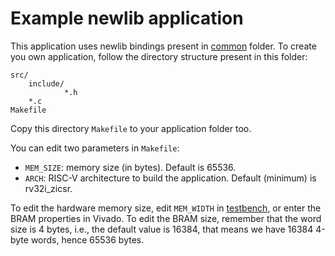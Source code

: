# Example newlib application

This application uses newlib bindings present in [common](app/common) folder.
To create you own application, follow the directory structure present in this folder:

```
src/
    include/
            *.h
    *.c
Makefile
```

Copy this directory `Makefile` to your application folder too.

You can edit two parameters in `Makefile`:

* `MEM_SIZE`: memory size (in bytes). Default is 65536.
* `ARCH`: RISC-V architecture to build the application. Default (minimum) is rv32i_zicsr.

To edit the hardware memory size, edit `MEM_WIDTH` in [testbench](sim/testbench.sv), or enter the BRAM properties in Vivado.
To edit the BRAM size, remember that the word size is 4 bytes, i.e., the default value is 16384, that means we have 16384 4-byte words, hence 65536 bytes.
      